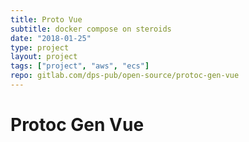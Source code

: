 ```yaml
---
title: Proto Vue
subtitle: docker compose on steroids
date: "2018-01-25"
type: project
layout: project
tags: ["project", "aws", "ecs"]
repo: gitlab.com/dps-pub/open-source/protoc-gen-vue
---
```

# Protoc Gen Vue